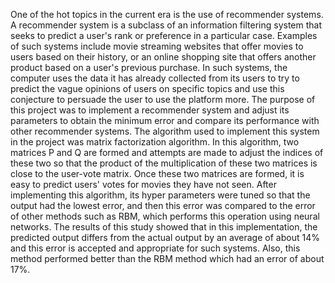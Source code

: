 One of the hot topics in the current era is the use of recommender systems. A
recommender system is a subclass of an information filtering system that seeks to predict a
user's rank or preference in a particular case. Examples of such systems include movie
streaming websites that offer movies to users based on their history, or an online shopping
site that offers another product based on a user's previous purchase. In such systems, the
computer uses the data it has already collected from its users to try to predict the vague
opinions of users on specific topics and use this conjecture to persuade the user to use the
platform more.
The purpose of this project was to implement a recommender system and adjust its
parameters to obtain the minimum error and compare its performance with other
recommender systems. The algorithm used to implement this system in the project was matrix
factorization algorithm. In this algorithm, two matrices P and Q are formed and attempts are
made to adjust the indices of these two so that the product of the multiplication of these two
matrices is close to the user-vote matrix. Once these two matrices are formed, it is easy to
predict users' votes for movies they have not seen. After implementing this algorithm, its
hyper parameters were tuned so that the output had the lowest error, and then this error was
compared to the error of other methods such as RBM, which performs this operation using
neural networks. The results of this study showed that in this implementation, the predicted
output differs from the actual output by an average of about 14% and this error is accepted
and appropriate for such systems. Also, this method performed better than the RBM method
which had an error of about 17%.
